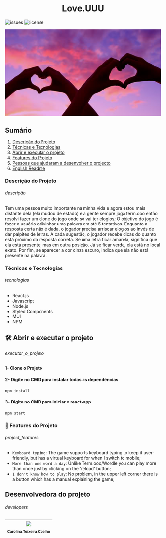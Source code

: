 

<h1 align="center">Love.UUU</h1>

![issues](https://img.shields.io/github/issues/caroolt/love.uuu?color=red) ![license](https://img.shields.io/github/license/caroolt/love.uuu)

![Duas pessoas fazendo o símbolos de coração com as mãos](./img/readme.png)

## Sumário
  1. [Descrição do Projeto](#descrição)
  2. [Técnicas e Tecnologias](#tecnologias)
  3. [Abrir e executar o projeto](#executar_o_projeto)
  4. [Features do Projeto](#project_features)
  4. [Pessoas que ajudaram a desenvolver o projecto](#developers)
  5. [English Readme](./READMEEnglish.md)

### Descrição do Projeto 
###### descrição
Tem uma pessoa muito importante na minha vida e agora estou mais distante dela (ela mudou de estado) e a gente sempre joga term.ooo então resolvi fazer um clone do jogo onde só vai ter elogios; O objetivo do jogo é fazer o usuário adivinhar uma palavra em até 5 tentativas. Enquanto a resposta certa não é dada, o jogador precisa arriscar elogios ao invés de dar palpites de letras. A cada sugestão, o jogador recebe dicas do quanto está próximo da resposta correta. Se uma letra ficar amarela, significa que ela está presente, mas em outra posição. Já se ficar verde, ela está no local exato. Por fim, se aparecer a cor cinza escuro, indica que ela não está presente na palavra.
### Técnicas e Tecnologias
###### tecnologias
- React.js
- Javascript 
- Node.js
- Styled Components
- MUI 
- NPM
## 🛠️ Abrir e executar o projeto
###### executar_o_projeto
#### 1- Clone o Projeto
#### 2- Digite no CMD para instalar todas as dependências
  `npm install`
#### 3- Digite no CMD para iniciar o react-app
  ` npm start `
### :hammer: Features do Projeto
###### project_features
- `Keyboard typing`: The game supports keyboard typing to keep it user-friendly, but has a virtual keyboard for when I switch to mobile;
- `More than one word a day`: Unlike Term.ooo/Wordle you can play more than once just by clicking on the 'reload' button;
- `I don't know how to play`: No problem, in the upper left corner there is a button which has a manual explaining the game;
## Desenvolvedora do projeto
###### developers
| [<img src="https://avatars.githubusercontent.com/u/82682093?s=400&u=0a46c06b6a1ae04f7acf2f2162187b1a7e4d5d53&v=4" width=115><br><sub>Carolina Teixeira Coelho</sub>](https://github.com/caroolt) | 
| :---: |


